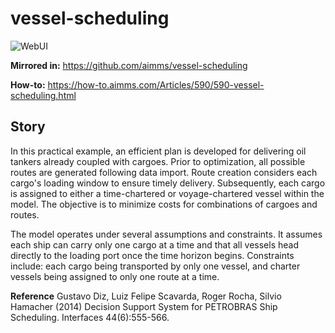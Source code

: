 # vessel-scheduling

![WebUI](https://img.shields.io/badge/UI-WebUI-success)

**Mirrored in:** https://github.com/aimms/vessel-scheduling

**How-to:** https://how-to.aimms.com/Articles/590/590-vessel-scheduling.html

## Story

In this practical example, an efficient plan is developed for delivering oil tankers already coupled with cargoes. Prior to optimization, all possible routes are generated following data import. Route creation considers each cargo's loading window to ensure timely delivery. Subsequently, each cargo is assigned to either a time-chartered or voyage-chartered vessel within the model. The objective is to minimize costs for combinations of cargoes and routes.

The model operates under several assumptions and constraints. It assumes each ship can carry only one cargo at a time and that all vessels head directly to the loading port once the time horizon begins. Constraints include: each cargo being transported by only one vessel, and charter vessels being assigned to only one route at a time.


**Reference**
Gustavo Diz, Luiz Felipe Scavarda, Roger Rocha, Silvio Hamacher (2014) Decision Support System for PETROBRAS Ship Scheduling. Interfaces 44(6):555-566.